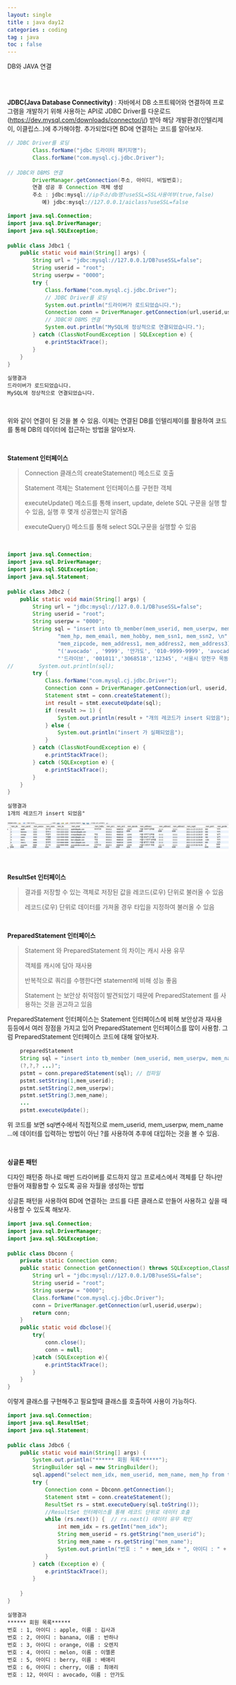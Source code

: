 ```yaml
---
layout: single
title : java day12
categories : coding
tag : java
toc : false
---
```


DB와 JAVA 연결

<br>
<br>

**JDBC(Java Database Connectivity)** : 자바에서 DB 소프트웨어와 연결하여 프로그램을 개발하기 위해 사용하는 API로 JDBC Driver를 다운로드(https://dev.mysql.com/downloads/connector/j/) 받아 해당 개발환경(인텔리제이, 이클립스..)에 추가해야함. 추가되었다면 BD에 연결하는 코드를 알아보자.

```java
// JDBC Driver를 로딩
        Class.forName("jdbc 드라이터 패키지명");
        Class.forName("com.mysql.cj.jdbc.Driver");
        
// JDBC와 DBMS 연결
        DriverManager.getConnection(주소, 아이디, 비밀번호);
        연결 성공 후 Connection 객체 생성
        주소 : jdbc:mysql://ip주소/db명?useSSL=SSL사용여부(true,false)
           예) jdbc:mysql://127.0.0.1/aiclass?useSSL=false
```

```java
import java.sql.Connection;
import java.sql.DriverManager;
import java.sql.SQLException;

public class Jdbc1 {
    public static void main(String[] args) {
        String url = "jdbc:mysql://127.0.0.1/DB?useSSL=false";
        String userid = "root";
        String userpw = "0000";
        try {
            Class.forName("com.mysql.cj.jdbc.Driver");
            // JDBC Driver를 로딩
            System.out.println("드라이버가 로드되었습니다.");
            Connection conn = DriverManager.getConnection(url,userid,userpw);
            // JDBC와 DBMS 연결
            System.out.println("MySQL에 정상적으로 연결되었습니다.");
        } catch (ClassNotFoundException | SQLException e) {
            e.printStackTrace();
        }
    }
}
```

```
실행결과
드라이버가 로드되었습니다.
MySQL에 정상적으로 연결되었습니다.
```
<br>

위와 같이 연결이 된 것을 볼 수 있음. 이제는 연결된 DB를 인텔리제이를 활용하여 코드를 통해 DB의 데이터에 접근하는 방법을 알아보자.

<br>

**Statement 인터페이스**

> Connection 클래스의 createStatement() 메소드로 호출
>
> Statement 객체는 Statement 인터페이스를 구현한 객체
>
> executeUpdate() 메소드를 통해 insert, update, delete SQL 구문을 실행 할 수 있음, 실행 후 몇개 성공했는지 알려줌
>
> executeQuery() 메소드를 통해 select SQL구문을 실행할 수 있음

<br>

```java
import java.sql.Connection;
import java.sql.DriverManager;
import java.sql.SQLException;
import java.sql.Statement;

public class Jdbc2 {
    public static void main(String[] args) {
        String url = "jdbc:mysql://127.0.0.1/DB?useSSL=false";
        String userid = "root";
        String userpw = "0000";
        String sql = "insert into tb_member(mem_userid, mem_userpw, mem_name, " +
                "mem_hp, mem_email, mem_hobby, mem_ssn1, mem_ssn2, \n" +
                "mem_zipcode, mem_address1, mem_address2, mem_address3) values " +
                "('avocado' , '9999', '안가도', '010-9999-9999', 'avocado@avocado.com'," +
                "'드라이브', '001011','3068518','12345', '서울시 양천구 목동', '111-11','11111')";
//        System.out.println(sql);
        try {
            Class.forName("com.mysql.cj.jdbc.Driver");
            Connection conn = DriverManager.getConnection(url, userid, userpw);
            Statement stmt = conn.createStatement();
            int result = stmt.executeUpdate(sql);
            if (result >= 1) {
                System.out.println(result + "개의 레코드가 insert 되었음");
            } else {
                System.out.println("insert 가 실패되었음");
            }
        } catch (ClassNotFoundException e) {
            e.printStackTrace();
        } catch (SQLException e) {
            e.printStackTrace();
        }
    }
}
```

```
실행결과
1개의 레코드가 insert 되었음"
```
![이미지](https://github.com/YUNCHANYEONG/YUNCHANYEONG.github.io/blob/master/assets/images/coding_img/sql%20day1_1.JPG?raw=true)

<br>

**ResultSet 인터페이스**

> 결과를 저장할 수 있는 객체로 저장된 값을 레코드(로우) 단위로 불러올 수 있음
>
> 레코드(로우) 단위로 데이터를 가져올 경우 타입을 지정하여 불러올 수 있음

<br>

**PreparedStatement 인터페이스**

> Statement 와 PreparedStatement 의 차이는 캐시 사용 유무
>
> 객체를 캐시에 담아 재사용
>
> 반복적으로 쿼리를 수행한다면 statement에 비해 성능 좋음
>
> Statement 는 보안상 취약점이 발견되었기 때문에 PreparedStatement 를 사용하는 것을 권고하고 있음

PreparedStatement 인터페이스는 Statement 인터페이스에 비해 보안상과 재사용 등등에서 여러 장점을 가지고 있어 PreparedStatement 인터페이스를 많이 사용함. 그럼 PreparedStatement 인터페이스 코드에 대해 알아보자.

```java
    preparedStatement
    String sql = "insert into tb_member (mem_userid, mem_userpw, mem_name ...)" values
    (?,?,? ...)";
    pstmt = conn.preparedStatement(sql); // 컴파일
    pstmt.setString(1,mem_userid);
    pstmt.setString(2,mem_userpw);
    pstmt.setString(3,mem_name);
    ...
    pstmt.executeUpdate();
```

위 코드를 보면 sql변수에서 직접적으로 mem_userid, mem_userpw, mem_name ...에 데이터를 입력하는 방법이 아닌 ?를 사용하여 추후에 대입하는 것을 볼 수 있음. 

<br>

**싱글톤 패턴**

디자인 패턴중 하나로 매번 드라이버를 로드하지 않고 프로세스에서 객체를 단 하나만 만들어 재활용할 수 있도록 공유 자월을 생성하는 방법

싱글톤 패턴을 사용하여 BD에 연결하는 코드를 다른 클래스로 만들어 사용하고 싶을 때 사용할 수 있도록 해보자.

```java
import java.sql.Connection;
import java.sql.DriverManager;
import java.sql.SQLException;

public class Dbconn {
    private static Connection conn;
    public static Connection getConnection() throws SQLException,ClassNotFoundException{
        String url = "jdbc:mysql://127.0.0.1/DB?useSSL=false";
        String userid = "root";
        String userpw = "0000";
        Class.forName("com.mysql.cj.jdbc.Driver");
        conn = DriverManager.getConnection(url,userid,userpw);
        return conn;
    }
    public static void dbclose(){
        try{
            conn.close();
            conn = null;
        }catch (SQLException e){
            e.printStackTrace();
        }
    }
}
```

이렇게 클래스를 구현해주고 필요할때 클래스를 호출하여 사용이 가능하다.

```java
import java.sql.Connection;
import java.sql.ResultSet;
import java.sql.Statement;

public class Jdbc6 {
    public static void main(String[] args) {
        System.out.println("****** 회원 목록******");
        StringBuilder sql = new StringBuilder();
        sql.append("select mem_idx, mem_userid, mem_name, mem_hp from tb_member");
        try {
            Connection conn = Dbconn.getConnection();
            Statement stmt = conn.createStatement();
            ResultSet rs = stmt.executeQuery(sql.toString());
            //ResultSet 인터페이스를 통해 레코드 단위로 데이터 호출
            while (rs.next()) {  // rs.next() 데이터 유무 확인
                int mem_idx = rs.getInt("mem_idx");
                String mem_userid = rs.getString("mem_userid");
                String mem_name = rs.getString("mem_name");
                System.out.println("번호 : " + mem_idx + ", 아이디 : " + mem_userid + ", 이름 : " + mem_name);
            }
        } catch (Exception e) {
            e.printStackTrace();
        }

    }
}
```

```
실행결과
****** 회원 목록******
번호 : 1, 아이디 : apple, 이름 : 김사과
번호 : 2, 아이디 : banana, 이름 : 반하나
번호 : 3, 아이디 : orange, 이름 : 오렌지
번호 : 4, 아이디 : melon, 이름 : 이멜론
번호 : 5, 아이디 : berry, 이름 : 배애리
번호 : 6, 아이디 : cherry, 이름 : 최애리
번호 : 12, 아이디 : avocado, 이름 : 안가도
```

